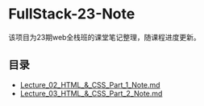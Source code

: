 # FullStack-23-Note
该项目为23期web全栈班的课堂笔记整理，随课程进度更新。
## 目录
- [Lecture_02_HTML_&_CSS_Part_1_Note.md](https://github.com/australiaitgroup/FullStack-23-Note/blob/main/Lecture_01_HTML_%26_CSS_Part_1_Note.md)
- [Lecture_03_HTML_&_CSS_Part_2_Note.md](https://github.com/australiaitgroup/FullStack-23-Note/blob/main/Lecture_02_HTML_%26_CSS_Part_2_Note.md)
